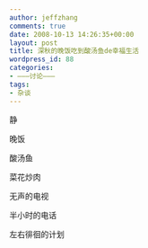 ```yaml
---
author: jeffzhang
comments: true
date: 2008-10-13 14:26:35+00:00
layout: post
title: 深秋的晚饭吃到酸汤鱼de幸福生活
wordpress_id: 88
categories:
- ———讨论———
tags:
- 杂谈
---
```


静

晚饭

酸汤鱼

菜花炒肉

无声的电视

半小时的电话

左右徘徊的计划
